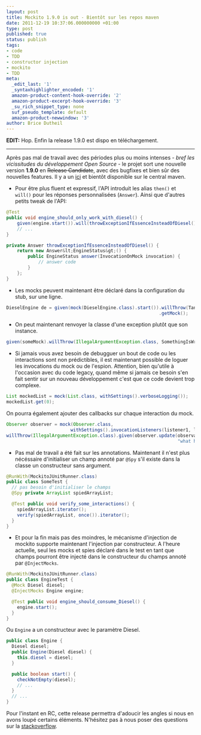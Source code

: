 ```yaml
---
layout: post
title: Mockito 1.9.0 is out - Bientôt sur les repos maven
date: 2011-12-19 10:37:06.000000000 +01:00
type: post
published: true
status: publish
tags:
- code
- TDD
- constructor injection
- mockito
- TDD
meta:
  _edit_last: '1'
  _syntaxhighlighter_encoded: '1'
  amazon-product-content-hook-override: '2'
  amazon-product-excerpt-hook-override: '3'
  _su_rich_snippet_type: none
  suf_pseudo_template: default
  amazon-product-newwindow: '3'
author: Brice Dutheil
---
```

**EDIT:** Hop. Enfin la release 1.9.0 est dispo en téléchargement.

----------------------------------------------------------

Après pas mal de travail avec des périodes plus ou moins intenses - *bref les vicissitudes du développement Open Source* - le projet sort une nouvelle version **1.9.0** en ~~Release Candidate~~, avec des bugfixes et bien sûr des nouvelles features. Il y a un [ici](http://code.google.com/p/mockito/downloads/detail?name=mockito-1.9.0.zip) et bientôt disponible sur le central maven.

* Pour être plus fluent et expressif, l'API introduit les alias `then()` et `will()` pour les réponses personnalisées (`Answer`). Ainsi que d'autres petits tweak de l'API:

```java
@Test
public void engine_should_only_work_with_diesel() {
    given(engine.start()).will(throwExceptionIfEssenceInsteadOfDiesel());
    // ...
}

private Answer throwExceptionIfEssenceInsteadOfDiesel() {
    return new Answer&lt;EngineStatus&gt;() {
        public EngineStatus answer(InvocationOnMock invocation) {
            // answer code
        }
    };
}
```

* Les mocks peuvent maintenant être déclaré dans la configuration du stub, sur une ligne.

```java
DieselEngine de = given(mock(DieselEngine.class).start()).willThrow(TankIsEmpty.class)
                                                         .getMock();
```

* On peut maintenant renvoyer la classe d'une exception plutôt que son instance.

```java
given(someMock).willThrow(IllegalArgumentException.class, SomethingIsWrongException.class);
```

* Si jamais vous avez besoin de debugguer un bout de code ou les interactions sont non prédictibles, il est maintenant possible de loguer les invocations du mock ou de l'espion. Attention, bien qu'utile à l'occasion avec du code legacy, quand même si jamais ce besoin s'en fait sentir sur un nouveau développement c'est que ce code devient trop complexe.

```java
List mockedList = mock(List.class, withSettings().verboseLogging());
mockedList.get(0);
```

On pourra également ajouter des callbacks sur chaque interaction du mock.

```java
Observer observer = mock(Observer.class,
                        withSettings().invocationListeners(listener1, listener2));
willThrow(IllegalArgumentException.class).given(observer.update(observable,
                                                                "what has changed"));
```

* Pas mal de travail a été fait sur les annotations. Maintenant il n'est plus nécéssaire d'initialiser un champ annoté par `@Spy` s'il existe dans la classe un constructeur sans argument.

```java
@RunWith(MockitoJUnitRunner.class)
public class SomeTest {
  // pas besoin d'initialiser le champs
  @Spy private ArrayList spiedArrayList;

  @Test public void verify_some_interactions() {
    spiedArrayList.iterator();
    verify(spiedArrayList, once()).iterator();
  }
}
```

* Et pour la fin mais pas des moindres, le mécanisme d'injection de mockito supporte maintenant l'injection par constructeur. A l'heure actuelle, seul les mocks et spies déclaré dans le test en tant que champs pourront être injecté dans le constructeur du champs annoté par `@InjectMocks`.

```java
@RunWith(MockitoJUnitRunner.class)
public class EngineTest {
  @Mock Diesel diesel;
  @InjectMocks Engine engine;

  @Test public void engine_should_consume_Diesel() {
    engine.start();
  }
}
```

Ou `Engine` a un constructeur avec le paramètre Diesel.

```java
public class Engine {
  Diesel diesel;
  public Engine(Diesel diesel) {
    this.diesel = diesel;
  }

  public boolean start() {
    checkNotEmpty(diesel);
    // ...
  }
  // ...
}
```

Pour l'instant en RC, cette release permettra d'adoucir les angles si nous en avons loupé certains éléments. N'hésitez pas à nous poser des questions sur la [stackoverflow](https://stackoverflow.com/questions/tagged/mockito).

